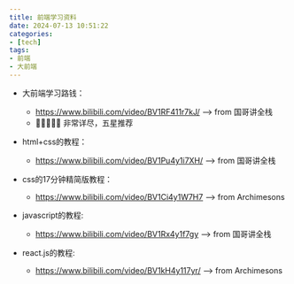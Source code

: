 ```yaml
---
title: 前端学习资料
date: 2024-07-13 10:51:22
categories: 
- [tech]
tags:
- 前端
- 大前端
---
```


- 大前端学习路钱：
    - https://www.bilibili.com/video/BV1RF411r7kJ/  --> from 国哥讲全栈
    - 🌟🌟🌟🌟🌟 非常详尽，五星推荐

- html+css的教程：
    - https://www.bilibili.com/video/BV1Pu4y1i7XH/  --> from 国哥讲全栈

- css的17分钟精简版教程：
    - https://www.bilibili.com/video/BV1Ci4y1W7H7  --> from Archimesons

- javascript的教程:
    - https://www.bilibili.com/video/BV1Rx4y1f7gy  --> from 国哥讲全栈


- react.js的教程:
    - https://www.bilibili.com/video/BV1kH4y117yr/  --> from Archimesons